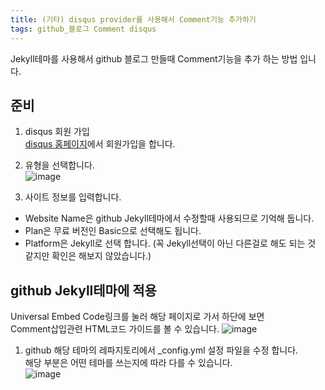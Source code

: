 ```yaml
---
title: (기타) disqus provider를 사용해서 Comment기능 추가하기
tags: github_블로그 Comment disqus
---
```


Jekyll테마를 사용해서 github 블로그 만들때 Comment기능을 추가 하는 방법 입니다.

<!--more-->

준비
-

1. disqus 회원 가입<br/>
[disqus 홈페이지](https://disqus.com)에서 회원가입을 합니다.

2. 유형을 선택합니다.<br/>
![image](https://user-images.githubusercontent.com/13028129/148637708-1dc99104-d9f7-426d-885c-e8ed81baf184.png)

3. 사이트 정보를 입력합니다.<br/>
- Website Name은 github Jekyll테마에서 수정할때 사용되므로 기억해 둡니다.<br/>
- Plan은 무료 버전인 Basic으로 선택해도 됩니다.
- Platform은 Jekyll로 선택 합니다. (꼭 Jekyll선택이 아닌 다른걸로 해도 되는 것 같지만 확인은 해보지 않았습니다.)

github Jekyll테마에 적용
-

Universal Embed Code링크를 눌러 해당 페이지로 가서 하단에 보면<br/>
Comment삽입관련 HTML코드 가이드를 볼 수 있습니다.
![image](https://user-images.githubusercontent.com/13028129/148637917-37d63e23-e1c4-4767-a2e6-663a7d714d93.png)


1. github 해당 테마의 레파지토리에서 _config.yml 설정 파일을 수정 합니다.<br/>
해당 부분은 어떤 테마를 쓰는지에 따라 다를 수 있습니다.<br/>
![image](https://user-images.githubusercontent.com/13028129/148639178-b0af0c9c-4306-4b30-a24a-7dab9f902e97.png)
